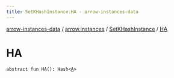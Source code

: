 ```yaml
---
title: SetKHashInstance.HA - arrow-instances-data
---
```


[arrow-instances-data](../../index.html) / [arrow.instances](../index.html) / [SetKHashInstance](index.html) / [HA](./-h-a.html)

# HA

`abstract fun HA(): Hash<`[`A`](index.html#A)`>`